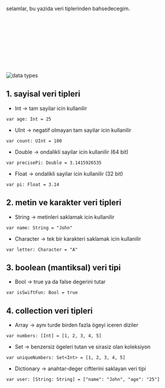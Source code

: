 
selamlar, bu yazida veri tiplerinden bahsedecegim.

<br/><br/><br/><br/><br/><br/><br/><br/>


![data types](https://github.com/user-attachments/assets/451c1413-0785-455d-b95f-81a9fb1bc43f)




## 1. sayisal veri tipleri

- Int -> tam sayilar icin kullanilir

```
var age: Int = 25
```

- UInt -> negatif olmayan tam sayilar icin kullanilir

```
var count: UInt = 100
```

- Double -> ondalikli sayilar icin kullanilir (64 bit)

```
var precisePi: Double = 3.1415926535
```

- Float -> ondalikli sayilar icin kullanilir (32 bit)

```
var pi: Float = 3.14
```

## 2. metin ve karakter veri tipleri

- String -> metinleri saklamak icin kullanilir

```
var name: String = "John"
```
- Character -> tek bir karakteri saklamak icin kullanilir

```
var letter: Character = "A"
```

## 3. boolean (mantiksal) veri tipi

- Bool -> true ya da false degerini tutar

```
var isSwiftFun: Bool = true
```

## 4. collection veri tipleri

- Array -> aynı turde birden fazla ögeyi iceren diziler

```
var numbers: [Int] = [1, 2, 3, 4, 5]
```

- Set -> benzersiz ögeleri tutan ve sirasiz olan koleksiyon

```
var uniqueNumbers: Set<Int> = [1, 2, 3, 4, 5]
```

- Dictionary -> anahtar-deger ciftlerini saklayan veri tipi

```
var user: [String: String] = ["name": "John", "age": "25"]
```



